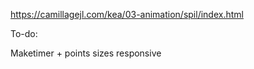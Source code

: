 https://camillagejl.com/kea/03-animation/spil/index.html

To-do:

Maketimer + points sizes responsive 